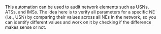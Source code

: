 This automation can be used to audit network elements such as USNs, ATSs, and IMSs. The idea here is to verify all parameters for a specific NE (i.e., USN) by comparing their values across all NEs in the network, so you can identify different values and work on it by checking if the difference makes sense or not.  
